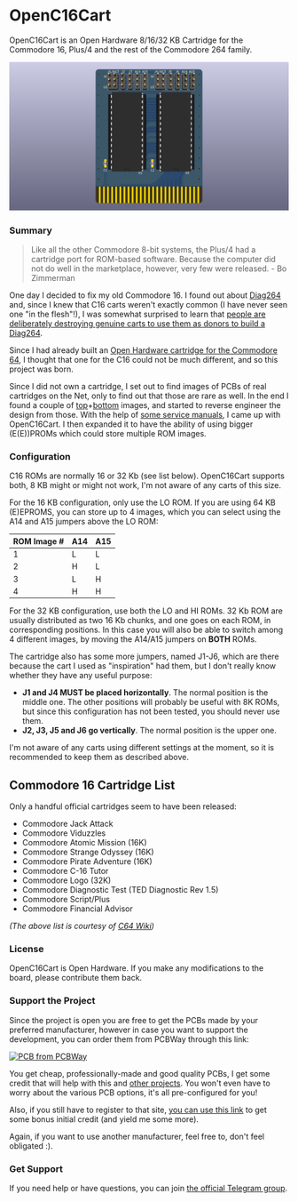 # OpenC16Cart
OpenC16Cart is an Open Hardware 8/16/32 KB Cartridge for the Commodore 16, Plus/4 and the rest of the Commodore 264 family.

![Board](https://raw.githubusercontent.com/SukkoPera/OpenC16Cart/master/doc/render-top.png)

### Summary
> Like all the other Commodore 8-bit systems, the Plus/4 had a cartridge port for ROM-based software. Because the computer did not do well in the marketplace, however, very few were released. - Bo Zimmerman

One day I decided to fix my old Commodore 16. I found out about [Diag264](http://www.inchocks.co.uk/commodore/Diag264/) and, since I knew that C16 carts weren't exactly common (I have never seen one "in the flesh"!), I was somewhat surprised to learn that [people are deliberately destroying genuine carts to use them as donors to build a Diag264](http://blog.tynemouthsoftware.co.uk/2014/03/commodore-264-c16-and-plus-4-diagnostic.html).

Since I had already built an [Open Hardware cartridge for the Commodore 64](https://github.com/SukkoPera/OpenC64Cart), I thought that one for the C16 could not be much different, and so this project was born.

Since I did not own a cartridge, I set out to find images of PCBs of real cartridges on the Net, only to find out that those are rare as well. In the end I found a couple of [top](https://github.com/SukkoPera/OpenC16Cart/blob/master/doc/inspiration-top.jpg)+[bottom](https://github.com/SukkoPera/OpenC16Cart/blob/master/doc/inspiration-bottom.jpg) images, and started to reverse engineer the design from those. With the help of [some service manuals](http://www.zimmers.net/anonftp/pub/cbm/schematics/computers/plus4/index.html), I came up with OpenC16Cart. I then expanded it to have the ability of using bigger (E(E))PROMs which could store multiple ROM images.

### Configuration
C16 ROMs are normally 16 or 32 Kb (see list below). OpenC16Cart supports both, 8 KB might or might not work, I'm not aware of any carts of this size.

For the 16 KB configuration, only use the LO ROM. If you are using 64 KB (E)EPROMS, you can store up to 4 images, which you can select using the A14 and A15 jumpers above the LO ROM:

| ROM Image # | A14 | A15 |
|-------------|-----|-----|
| 1           |  L  |  L  |
| 2           |  H  |  L  |
| 3           |  L  |  H  |
| 4           |  H  |  H  |

For the 32 KB configuration, use both the LO and HI ROMs. 32 Kb ROM are usually distributed as two 16 Kb chunks, and one goes on each ROM, in corresponding positions. In this case you will also be able to switch among 4 different images, by moving the A14/A15 jumpers on **BOTH** ROMs.

The cartridge also has some more jumpers, named J1-J6, which are there because the cart I used as "inspiration" had them, but I don't really know whether they have any useful purpose:
- **J1 and J4 MUST be placed horizontally**. The normal position is the middle one. The other positions will probably be useful with 8K ROMs, but since this configuration has not been tested, you should never use them.
- **J2, J3, J5 and J6 go vertically**. The normal position is the upper one.

I'm not aware of any carts using different settings at the moment, so it is recommended to keep them as described above.

## Commodore 16 Cartridge List
Only a handful official cartridges seem to have been released:
* Commodore Jack Attack
* Commodore Viduzzles
* Commodore Atomic Mission (16K)
* Commodore Strange Odyssey (16K)
* Commodore Pirate Adventure (16K)
* Commodore C-16 Tutor
* Commodore Logo (32K)
* Commodore Diagnostic Test (TED Diagnostic Rev 1.5)
* Commodore Script/Plus
* Commodore Financial Advisor

*(The above list is courtesy of [C64 Wiki](https://www.c64-wiki.com/wiki/Commodore_16#Cartridges))*

### License
OpenC16Cart is Open Hardware. If you make any modifications to the board, please contribute them back.

### Support the Project
Since the project is open you are free to get the PCBs made by your preferred manufacturer, however in case you want to support the development, you can order them from PCBWay through this link:

[![PCB from PCBWay](https://www.pcbway.com/project/img/images/frompcbway.png)](https://www.pcbway.com/project/shareproject/OpenC16Cart_V3.html)

You get cheap, professionally-made and good quality PCBs, I get some credit that will help with this and [other projects](https://www.pcbway.com/project/member/shareproject/?bmbid=41100). You won't even have to worry about the various PCB options, it's all pre-configured for you!

Also, if you still have to register to that site, [you can use this link](https://www.pcbway.com/setinvite.aspx?inviteid=41100) to get some bonus initial credit (and yield me some more).

Again, if you want to use another manufacturer, feel free to, don't feel obligated :).

### Get Support
If you need help or have questions, you can join [the official Telegram group](https://t.me/joinchat/HUHdWBC9J9JnYIrvTYfZmg).
